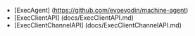 -	[ExecAgent] (https://github.com/evoevodin/machine-agent)
-	[ExecClientAPI] (docs/ExecClientAPI.md)
-	[ExecClientChannelAPI] (docs/ExecClientChannelAPI.md)